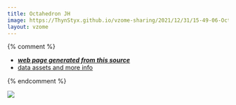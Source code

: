 ```yaml
---
title: Octahedron JH
image: https://ThynStyx.github.io/vzome-sharing/2021/12/31/15-49-06-Octahedron-JH/Octahedron-JH.png
layout: vzome
---
```


{% comment %}
 - [***web page generated from this source***][post]
 - [data assets and more info][github]

[post]: <https://ThynStyx.github.io/vzome-sharing/2021/12/31/Octahedron-JH-15-49-06.html>
[github]: <https://github.com/ThynStyx/vzome-sharing/tree/main/2021/12/31/15-49-06-Octahedron-JH/>
{% endcomment %}

<vzome-viewer style="width: 100%; height: 65vh;"
       src="https://ThynStyx.github.io/vzome-sharing/2021/12/31/15-49-06-Octahedron-JH/Octahedron-JH.vZome" >
  <img src="https://ThynStyx.github.io/vzome-sharing/2021/12/31/15-49-06-Octahedron-JH/Octahedron-JH.png" />
</vzome-viewer>